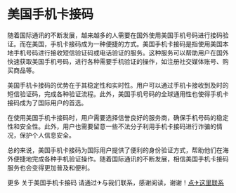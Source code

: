 # 美国手机卡接码

随着国际通讯的不断发展，越来越多的人需要在国外使用美国手机号码进行接码验证。而在美国，手机卡接码成为一种便捷的方式。美国手机卡接码是指使用美国本地手机号码进行接收短信验证码或电话验证的服务。这种服务可以帮助用户在国外快速获取美国手机号码，进行各种需要手机验证的操作，如注册社交媒体账号、购买商品等。

美国手机卡接码的优势在于其稳定性和实时性。用户可以通过手机卡接收到及时的短信验证码，完成各种验证流程。此外，美国手机号码的全球通用性也使得手机卡接码成为了国际用户的首选。

在使用美国手机卡接码时，用户需要选择信誉良好的服务商，确保手机号码的稳定性和安全性。此外，用户也需要留意一些不法分子利用手机卡接码进行诈骗的情况，保护个人信息安全。

总的来说，美国手机卡接码为国际用户提供了便利的身份验证方式，帮助他们在海外便捷地完成各种手机验证操作。随着国际通讯的不断发展，相信美国手机卡接码服务也会变得更加普及和便利。

更多 关于美国手机卡接码 请通过✈与我们联系，感谢阅读，谢谢！[点✈这里联系](https://bbs.k02.cc)